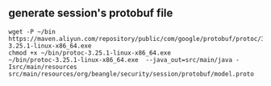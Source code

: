 ## generate session's protobuf file

    wget -P ~/bin  https://maven.aliyun.com/repository/public/com/google/protobuf/protoc/3.25.1/protoc-3.25.1-linux-x86_64.exe
    chmod +x ~/bin/protoc-3.25.1-linux-x86_64.exe
    ~/bin/protoc-3.25.1-linux-x86_64.exe  --java_out=src/main/java -Isrc/main/resources src/main/resources/org/beangle/security/session/protobuf/model.proto
